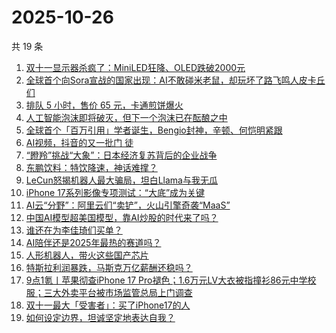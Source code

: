 # 2025-10-26

共 19 条

<!-- BEGIN 36KR -->
<!-- 最后更新时间 2025-10-26 18:25:15 +0800 -->
1. [双十一显示器杀疯了：MiniLED狂降、OLED跌破2000元](https://36kr.com/p/3524689685878917)
1. [全球首个向Sora宣战的国家出现：AI不敢碰米老鼠，却玩坏了路飞鸣人皮卡丘们](https://36kr.com/p/3525365567233161)
1. [排队 5 小时，售价 65 元，卡通煎饼爆火](https://36kr.com/p/3524739818003584)
1. [人工智能泡沫即将破灭，但下一个泡沫已在酝酿之中](https://36kr.com/p/3504497314700418)
1. [全球首个「百万引用」学者诞生，Bengio封神，辛顿、何恺明紧跟](https://36kr.com/p/3525357754522499)
1. [AI视频，抖音的又一批门 徒](https://36kr.com/p/3524338641820806)
1. [“瞪羚”挑战“大象”：日本经济复苏背后的企业战争](https://36kr.com/p/3522812554779521)
1. [东鹏饮料：特饮降速，神话难撑？](https://36kr.com/p/3524498978741127)
1. [LeCun怒揭机器人最大骗局，坦白Llama与我无瓜](https://36kr.com/p/3525806224989060)
1. [iPhone 17系列影像专项测试：“大底”成为关键](https://36kr.com/p/3524428384050305)
1. [AI云“分野”：阿里云们“卖铲”，火山引擎奇袭“MaaS”](https://36kr.com/p/3524513972984710)
1. [中国AI模型超美国模型，靠AI炒股的时代来了吗？](https://36kr.com/p/3525490568386692)
1. [谁还在为李佳琦们买单？](https://36kr.com/p/3525412727970953)
1. [AI陪伴还是2025年最热的赛道吗？](https://36kr.com/p/3524083127130504)
1. [人形机器人，带火这些国产芯片](https://36kr.com/p/3524075887647624)
1. [特斯拉利润暴跌，马斯克万亿薪酬还稳吗？](https://36kr.com/p/3523211701607299)
1. [9点1氪丨苹果彻查iPhone 17 Pro褪色；1.6万元LV大衣被指撞衫86元中学校服；三大外卖平台被市场监管总局上门调查](https://36kr.com/p/3523913648429959)
1. [双十一最大「受害者」：买了iPhone17的人](https://36kr.com/p/3523911939185796)
1. [如何设定边界，坦诚坚定地表达自我？](https://36kr.com/p/3480769582914440)
<!-- END 36KR -->